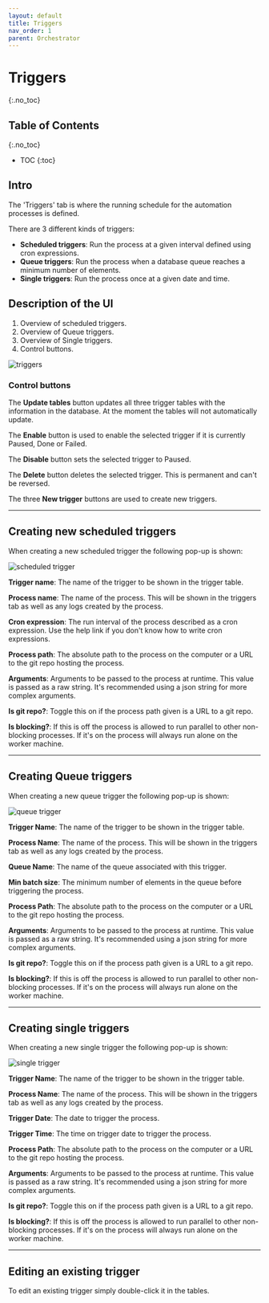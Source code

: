 ```yaml
---
layout: default
title: Triggers
nav_order: 1
parent: Orchestrator
---
```



# Triggers
{:.no_toc}

## Table of Contents
{:.no_toc}
- TOC
{:toc}

## Intro

The 'Triggers' tab is where the running schedule for the automation processes is defined.

There are 3 different kinds of triggers:
- **Scheduled triggers**: Run the process at a given interval defined using cron expressions.
- **Queue triggers**: Run the process when a database queue reaches a minimum number of elements.
- **Single triggers**: Run the process once at a given date and time.

## Description of the UI

1. Overview of scheduled triggers.
2. Overview of Queue triggers.
3. Overview of Single triggers.
4. Control buttons.

![triggers](images/triggers.png)

### Control buttons

The **Update tables** button updates all three trigger tables with the information in the database.
At the moment the tables will not automatically update.

The **Enable** button is used to enable the selected trigger if it is currently Paused, Done or Failed.

The **Disable** button sets the selected trigger to Paused.

The **Delete** button deletes the selected trigger. This is permanent and can't be reversed.

The three **New trigger** buttons are used to create new triggers.

---

## Creating new scheduled triggers

When creating a new scheduled trigger the following pop-up is shown:

![scheduled trigger](images/new%20scheduled%20trigger.png)

**Trigger name**: The name of the trigger to be shown in the trigger table.

**Process name**: The name of the process. This will be shown in the triggers tab as 
well as any logs created by the process.

**Cron expression**: The run interval of the process described as a cron expression.
Use the help link if you don't know how to write cron expressions.

**Process path**: The absolute path to the process on the computer or
a URL to the git repo hosting the process.

**Arguments**: Arguments to be passed to the process at runtime.
This value is passed as a raw string. It's recommended using a json string for more
complex arguments.

**Is git repo?**: Toggle this on if the process path given is a URL to a git repo.

**Is blocking?**: If this is off the process is allowed to run parallel to other
non-blocking processes. If it's on the process will always run alone
on the worker machine.

---

## Creating Queue triggers

When creating a new queue trigger the following pop-up is shown:

![queue trigger](images/new%20queue%20trigger.png)

**Trigger Name**: The name of the trigger to be shown in the trigger table.

**Process Name**: The name of the process. This will be shown in the triggers tab as 
well as any logs created by the process.

**Queue Name**: The name of the queue associated with this trigger.

**Min batch size**: The minimum number of elements in the queue before triggering the
process.

**Process Path**: The absolute path to the process on the computer or
a URL to the git repo hosting the process.

**Arguments**: Arguments to be passed to the process at runtime.
This value is passed as a raw string. It's recommended using a json string for more
complex arguments.

**Is git repo?**: Toggle this on if the process path given is a URL to a git repo.

**Is blocking?**: If this is off the process is allowed to run parallel to other
non-blocking processes. If it's on the process will always run alone
on the worker machine.

---

## Creating single triggers

When creating a new single trigger the following pop-up is shown:

![single trigger](images/new%20single%20trigger.png)

**Trigger Name**: The name of the trigger to be shown in the trigger table.

**Process Name**: The name of the process. This will be shown in the triggers tab as 
well as any logs created by the process.

**Trigger Date**: The date to trigger the process.

**Trigger Time**: The time on trigger date to trigger the process.

**Process Path**: The absolute path to the process on the computer or
a URL to the git repo hosting the process.

**Arguments**: Arguments to be passed to the process at runtime.
This value is passed as a raw string. It's recommended using a json string for more
complex arguments.

**Is git repo?**: Toggle this on if the process path given is a URL to a git repo.

**Is blocking?**: If this is off the process is allowed to run parallel to other
non-blocking processes. If it's on the process will always run alone
on the worker machine.

---

## Editing an existing trigger

To edit an existing trigger simply double-click it in the tables.